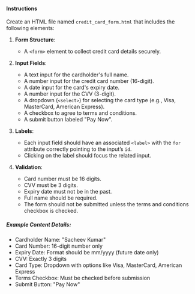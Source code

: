 #### Instructions

Create an HTML file named `credit_card_form.html` that includes the following elements:

1. **Form Structure**:

   - A `<form>` element to collect credit card details securely.

2. **Input Fields**:

   - A text input for the cardholder's full name.
   - A number input for the credit card number (16-digit).
   - A date input for the card's expiry date.
   - A number input for the CVV (3-digit).
   - A dropdown (`<select>`) for selecting the card type (e.g., Visa, MasterCard, American Express).
   - A checkbox to agree to terms and conditions.
   - A submit button labeled "Pay Now".

3. **Labels**:

   - Each input field should have an associated `<label>` with the `for` attribute correctly pointing to the input’s `id`.
   - Clicking on the label should focus the related input.

4. **Validation**:

   - Card number must be 16 digits.
   - CVV must be 3 digits.
   - Expiry date must not be in the past.
   - Full name should be required.
   - The form should not be submitted unless the terms and conditions checkbox is checked.

##### Example Content Details:

- Cardholder Name: "Sacheev Kumar"
- Card Number: 16-digit number only
- Expiry Date: Format should be mm/yyyy (future date only)
- CVV: Exactly 3 digits
- Card Type: Dropdown with options like Visa, MasterCard, American Express
- Terms Checkbox: Must be checked before submission
- Submit Button: "Pay Now"
